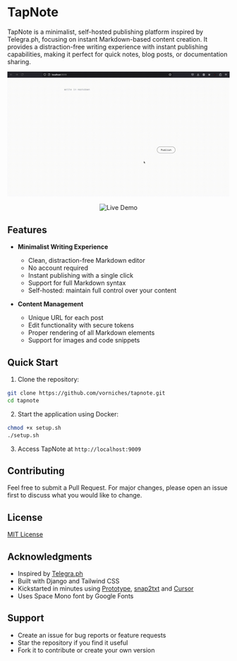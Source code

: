 # TapNote

TapNote is a minimalist, self-hosted publishing platform inspired by Telegra.ph, focusing on instant Markdown-based content creation. It provides a distraction-free writing experience with instant publishing capabilities, making it perfect for quick notes, blog posts, or documentation sharing.

![Demo](media/demo.gif)
<p align="center">
  <a href="https://tapnote-production.up.railway.app/" target="_blank" style="text-decoration:none;">
    <img src="https://img.shields.io/badge/Live%20Demo-Tap%20Here-blue?style=for-the-badge" alt="Live Demo">
  </a>
</p>

## Features

- **Minimalist Writing Experience**
  - Clean, distraction-free Markdown editor
  - No account required
  - Instant publishing with a single click
  - Support for full Markdown syntax
  - Self-hosted: maintain full control over your content

- **Content Management**
  - Unique URL for each post
  - Edit functionality with secure tokens
  - Proper rendering of all Markdown elements
  - Support for images and code snippets

## Quick Start

1. Clone the repository:
```bash
git clone https://github.com/vorniches/tapnote.git
cd tapnote
```

2. Start the application using Docker:
```bash
chmod +x setup.sh
./setup.sh
```

3. Access TapNote at `http://localhost:9009`

## Contributing

Feel free to submit a Pull Request. For major changes, please open an issue first to discuss what you would like to change.

## License

[MIT License](LICENSE)

## Acknowledgments

- Inspired by [Telegra.ph](https://telegra.ph)
- Built with Django and Tailwind CSS
- Kickstarted in minutes using [Prototype](https://github.com/vorniches/prototype), [snap2txt](https://github.com/vorniches/snap2txt) and [Cursor](https://cursor.so)
- Uses Space Mono font by Google Fonts

## Support

- Create an issue for bug reports or feature requests
- Star the repository if you find it useful
- Fork it to contribute or create your own version